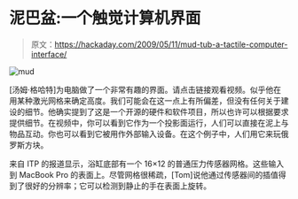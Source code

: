 # 泥巴盆:一个触觉计算机界面

> 原文：<https://hackaday.com/2009/05/11/mud-tub-a-tactile-computer-interface/>

![mud](img/039f7bdae15ec79484e65ab2347b3aec.png "mud")

[汤姆·格哈特]为电脑做了一个非常有趣的界面。请点击链接观看视频。似乎他在用某种激光网格来确定高度。我们可能会在这一点上有所偏差，但没有任何关于建设的细节。他确实提到了这是一个开源的硬件和软件项目，所以也许可以根据要求提供细节。在视频中，你可以看到它作为一个投影面运行，人们可以直接在泥上与物品互动。你也可以看到它被用作外部输入设备。在这个例子中，人们用它来玩俄罗斯方块。

来自 ITP 的报道显示，浴缸底部有一个 16×12 的普通压力传感器网格。这些输入到 MacBook Pro 的表面上。尽管网格很稀疏，[Tom]说他通过传感器间的插值得到了很好的分辨率；它可以检测到静止的手在表面上旋转。